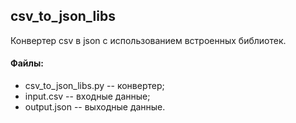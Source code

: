 ## csv_to_json_libs
Конвертер сsv в json с использованием встроенных библиотек.

#### Файлы:
+ csv_to_json_libs.py -- конвертер;
+ input.csv -- входные данные;
+ output.json -- выходные данные.